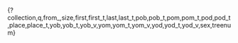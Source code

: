 {?collection,q,from_,size,first,first_t,last,last_t,pob,pob_t,pom,pom_t,pod,pod_t,place,place_t,yob,yob_t,yob_v,yom,yom_t,yom_v,yod,yod_t,yod_v,sex,treenum}